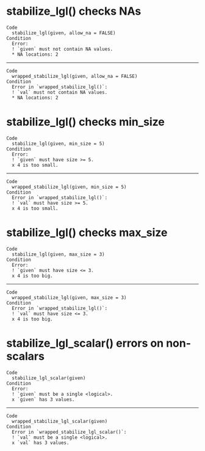 # stabilize_lgl() checks NAs

    Code
      stabilize_lgl(given, allow_na = FALSE)
    Condition
      Error:
      ! `given` must not contain NA values.
      * NA locations: 2

---

    Code
      wrapped_stabilize_lgl(given, allow_na = FALSE)
    Condition
      Error in `wrapped_stabilize_lgl()`:
      ! `val` must not contain NA values.
      * NA locations: 2

# stabilize_lgl() checks min_size

    Code
      stabilize_lgl(given, min_size = 5)
    Condition
      Error:
      ! `given` must have size >= 5.
      x 4 is too small.

---

    Code
      wrapped_stabilize_lgl(given, min_size = 5)
    Condition
      Error in `wrapped_stabilize_lgl()`:
      ! `val` must have size >= 5.
      x 4 is too small.

# stabilize_lgl() checks max_size

    Code
      stabilize_lgl(given, max_size = 3)
    Condition
      Error:
      ! `given` must have size <= 3.
      x 4 is too big.

---

    Code
      wrapped_stabilize_lgl(given, max_size = 3)
    Condition
      Error in `wrapped_stabilize_lgl()`:
      ! `val` must have size <= 3.
      x 4 is too big.

# stabilize_lgl_scalar() errors on non-scalars

    Code
      stabilize_lgl_scalar(given)
    Condition
      Error:
      ! `given` must be a single <logical>.
      x `given` has 3 values.

---

    Code
      wrapped_stabilize_lgl_scalar(given)
    Condition
      Error in `wrapped_stabilize_lgl_scalar()`:
      ! `val` must be a single <logical>.
      x `val` has 3 values.

